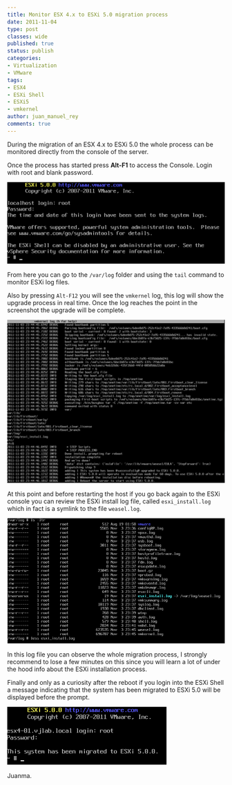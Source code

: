 ```yaml
---
title: Monitor ESX 4.x to ESXi 5.0 migration process
date: 2011-11-04
type: post
classes: wide
published: true
status: publish
categories:
- Virtualization
- VMware
tags:
- ESX4
- ESXi Shell
- ESXi5
- vmkernel
author: juan_manuel_rey
comments: true
---
```


During the migration of an ESX 4.x to ESXi 5.0 the whole process can be monitored directly from the console of the server.

Once the process has started press **Alt-F1** to access the Console. Login with root and blank password.

[![](/assets/images/console_login.png "ESXi Console Login")]({{site.url}}/assets/images/console_login.png)

From here you can go to the `/var/log` folder and using the `tail` command to monitor ESXi log files.

Also by pressing `Alt-F12` you will see the `vmkernel` log, this log will show the upgrade process in real time. Once the log reaches the point in the screenshot the upgrade will be complete.

[![](/assets/images/install_finished.png "Installation finished")]({{site.url}}/assets/images/install_finished.png)

At this point and before restarting the host if you go back again to the ESXi console you can review the ESXi install log file, called `esxi_install.log` which in fact is a symlink to the file `weasel.log`.

[![](/assets/images/esxi_install_log.png "ESXi install log")]({{site.url}}/assets/images/esxi_install_log.png)

In this log file you can observe the whole migration process, I strongly recommend to lose a few minutes on this since you will learn a lot of under the hood info about the ESXi installation process.

Finally and only as a curiosity after the reboot if you login into the ESXi Shell a message indicating that the system has been migrated to ESXi 5.0 will be displayed before the prompt.

[![](/assets/images/esxishell_first_login.png "ESXi Shell first login")]({{site.url}}/assets/images/esxishell_first_login.png)

Juanma.
